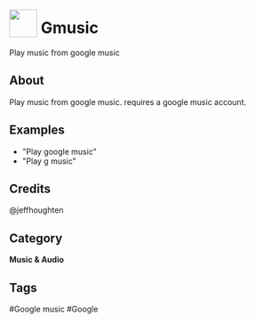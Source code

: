 # <img src="https://raw.githack.com/FortAwesome/Font-Awesome/master/svgs/solid/headphones.svg" card_color="#40DBB0" width="50" height="50" style="vertical-align:bottom"/> Gmusic
Play music from google music

## About
Play music from google music.  requires a google music account.

## Examples
* "Play google music"
* "Play g music"

## Credits
@jeffhoughten

## Category
**Music & Audio**

## Tags
#Google music
#Google

